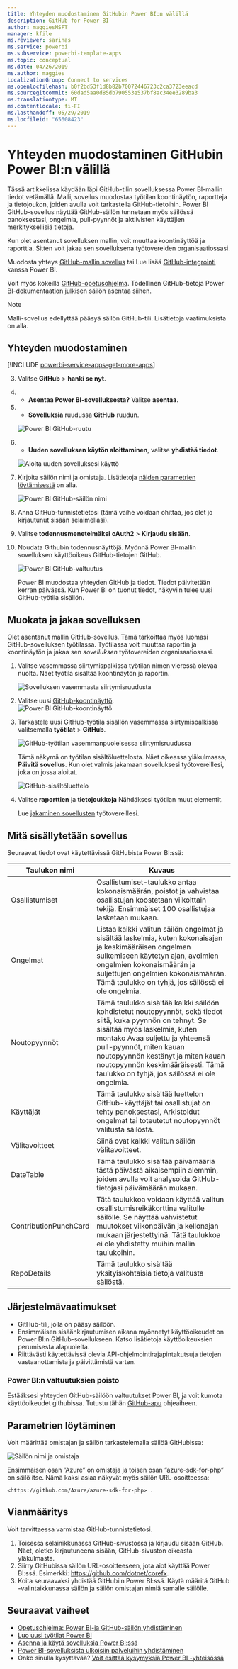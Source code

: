 ```yaml
---
title: Yhteyden muodostaminen GitHubin Power BI:n välillä
description: GitHub for Power BI
author: maggiesMSFT
manager: kfile
ms.reviewer: sarinas
ms.service: powerbi
ms.subservice: powerbi-template-apps
ms.topic: conceptual
ms.date: 04/26/2019
ms.author: maggies
LocalizationGroup: Connect to services
ms.openlocfilehash: b0f2bd53f1d8b82b70072446723c2ca3723eeacd
ms.sourcegitcommit: 60dad5aa0d85db790553e537bf8ac34ee3289ba3
ms.translationtype: MT
ms.contentlocale: fi-FI
ms.lasthandoff: 05/29/2019
ms.locfileid: "65608423"
---
```

# <a name="connect-to-github-with-power-bi"></a>Yhteyden muodostaminen GitHubin Power BI:n välillä
Tässä artikkelissa käydään läpi GitHub-tilin sovelluksessa Power BI-mallin tiedot vetämällä. Malli, sovellus muodostaa työtilan koontinäytön, raportteja ja tietojoukon, joiden avulla voit tarkastella GitHub-tietoihin. Power BI GitHub-sovellus näyttää GitHub-säilön tunnetaan myös säilössä panoksestasi, ongelmia, pull-pyynnöt ja aktiivisten käyttäjien merkityksellisiä tietoja.

Kun olet asentanut sovelluksen mallin, voit muuttaa koontinäyttöä ja raporttia. Sitten voit jakaa sen sovelluksena työtovereiden organisaatiossasi.

Muodosta yhteys [GitHub-mallin sovellus](https://app.powerbi.com/getdata/services/github) tai Lue lisää [GitHub-integrointi](https://powerbi.microsoft.com/integrations/github) kanssa Power BI.

Voit myös kokeilla [GitHub-opetusohjelma](service-tutorial-connect-to-github.md). Todellinen GitHub-tietoja Power BI-dokumentaation julkisen säilön asentaa siihen.

>[!NOTE]
>Malli-sovellus edellyttää pääsyä säilön GitHub-tili. Lisätietoja vaatimuksista on alla.

## <a name="how-to-connect"></a>Yhteyden muodostaminen
[!INCLUDE [powerbi-service-apps-get-more-apps](./includes/powerbi-service-apps-get-more-apps.md)]
   
3. Valitse **GitHub** \> **hanki se nyt**.
4. - **Asentaa Power BI-sovelluksesta?** Valitse **asentaa**.
4. - **Sovelluksia** ruudussa **GitHub** ruudun.

    ![Power BI GitHub-ruutu](media/service-connect-to-github/power-bi-github-tile.png)

6. - **Uuden sovelluksen käytön aloittaminen**, valitse **yhdistää tiedot**.

    ![Aloita uuden sovelluksesi käyttö](media/service-tutorial-connect-to-github/power-bi-github-app-tutorial-connect-data.png)

5. Kirjoita säilön nimi ja omistaja. Lisätietoja [näiden parametrien löytämisestä](#FindingParams) on alla.
   
    ![Power BI GitHub-säilön nimi](media/service-tutorial-connect-to-github/power-bi-github-app-tutorial-connect.png)

5. Anna GitHub-tunnistetietosi (tämä vaihe voidaan ohittaa, jos olet jo kirjautunut sisään selaimellasi). 
6. Valitse **todennusmenetelmäksi** **oAuth2** \> **Kirjaudu sisään**. 
7. Noudata Githubin todennusnäyttöjä. Myönnä Power BI-mallin sovelluksen käyttöoikeus GitHub-tietojen GitHub.
   
   ![Power BI GitHub-valtuutus](media/service-connect-to-github/github_authorize.png)
   
    Power BI muodostaa yhteyden GitHub ja tiedot.  Tiedot päivitetään kerran päivässä. Kun Power BI on tuonut tiedot, näkyviin tulee uusi GitHub-työtila sisällön.

## <a name="modify-and-distribute-your-app"></a>Muokata ja jakaa sovelluksen

Olet asentanut mallin GitHub-sovellus. Tämä tarkoittaa myös luomasi GitHub-sovelluksen työtilassa. Työtilassa voit muuttaa raportin ja koontinäytön ja jakaa sen *sovelluksen* työtovereiden organisaatiossasi. 

1. Valitse vasemmassa siirtymispalkissa työtilan nimen vieressä olevaa nuolta. Näet työtila sisältää koontinäytön ja raportin.

    ![Sovelluksen vasemmasta siirtymisruudusta](media/service-tutorial-connect-to-github/power-bi-github-app-tutorial-left-nav-expanded.png)

8. Valitse uusi [GitHub-koontinäyttö](https://powerbi.microsoft.com/integrations/github).    
    ![Power BI GitHub-koontinäyttö](media/service-tutorial-connect-to-github/power-bi-github-app-tutorial-new-dashboard.png)

3. Tarkastele uusi GitHub-työtila sisällön vasemmassa siirtymispalkissa valitsemalla **työtilat** > **GitHub**.
 
   ![GitHub-työtilan vasemmanpuoleisessa siirtymisruudussa](media/service-connect-to-github/power-bi-github-left-nav.png)

    Tämä näkymä on työtilan sisältöluettelosta. Näet oikeassa yläkulmassa, **Päivitä sovellus**. Kun olet valmis jakamaan sovelluksesi työtovereillesi, joka on jossa aloitat. 

    ![GitHub-sisältöluettelo](media/service-connect-to-github/power-bi-github-content-list.png)

2. Valitse **raporttien** ja **tietojoukkoja** Nähdäksesi työtilan muut elementit.

    Lue [jakaminen sovellusten](service-create-distribute-apps.md) työtovereillesi.

## <a name="whats-included-in-the-app"></a>Mitä sisällytetään sovellus
Seuraavat tiedot ovat käytettävissä GitHubista Power BI:ssä:     

| Taulukon nimi | Kuvaus |
| --- | --- |
| Osallistumiset |Osallistumiset-taulukko antaa kokonaismäärän, poistot ja vahvistaa osallistujan koostetaan viikoittain tekijä. Ensimmäiset 100 osallistujaa lasketaan mukaan. |
| Ongelmat |Listaa kaikki valitun säilön ongelmat ja sisältää laskelmia, kuten kokonaisajan ja keskimääräisen ongelman sulkemiseen käytetyn ajan, avoimien ongelmien kokonaismäärän ja suljettujen ongelmien kokonaismäärän. Tämä taulukko on tyhjä, jos säilössä ei ole ongelmia. |
| Noutopyynnöt |Tämä taulukko sisältää kaikki säilöön kohdistetut noutopyynnöt, sekä tiedot siitä, kuka pyynnön on tehnyt. Se sisältää myös laskelmia, kuten montako Avaa suljettu ja yhteensä pull-pyynnöt, miten kauan noutopyynnön kestänyt ja miten kauan noutopyynnön keskimääräisesti. Tämä taulukko on tyhjä, jos säilössä ei ole ongelmia. |
| Käyttäjät |Tämä taulukko sisältää luettelon GitHub-käyttäjät tai osallistujat on tehty panoksestasi, Arkistoidut ongelmat tai toteutetut noutopyynnöt valitusta säilöstä. |
| Välitavoitteet |Siinä ovat kaikki valitun säilön välitavoitteet. |
| DateTable |Tämä taulukko sisältää päivämääriä tästä päivästä aikaisempiin aiemmin, joiden avulla voit analysoida GitHub-tietojasi päivämäärän mukaan. |
| ContributionPunchCard |Tätä taulukkoa voidaan käyttää valitun osallistumisreikäkorttina valitulle säilölle. Se näyttää vahvistetut muutokset viikonpäivän ja kellonajan mukaan järjestettyinä. Tätä taulukkoa ei ole yhdistetty muihin mallin taulukoihin. |
| RepoDetails |Tämä taulukko sisältää yksityiskohtaisia tietoja valitusta säilöstä. |

## <a name="system-requirements"></a>Järjestelmävaatimukset
* GitHub-tili, jolla on pääsy säilöön.  
* Ensimmäisen sisäänkirjautumisen aikana myönnetyt käyttöoikeudet on Power BI:n GitHub-sovellukseen. Katso lisätietoja käyttöoikeuksien perumisesta alapuolelta.  
* Riittävästi käytettävissä olevia API-ohjelmointirajapintakutsuja tietojen vastaanottamista ja päivittämistä varten.  

### <a name="de-authorize-power-bi"></a>Power BI:n valtuutuksien poisto
Estääksesi yhteyden GitHub-säilöön valtuutukset Power BI, ja voit kumota käyttöoikeudet githubissa. Tutustu tähän [GitHub-apu](https://help.github.com/articles/keeping-your-ssh-keys-and-application-access-tokens-safe/#reviewing-your-authorized-applications-oauth) ohjeaiheen.

<a name="FindingParams"></a>
## <a name="finding-parameters"></a>Parametrien löytäminen
Voit määrittää omistajan ja säilön tarkastelemalla säilöä GitHubissa:

![Säilön nimi ja omistaja](media/service-connect-to-github/github_ownerrepo.png)

Ensimmäisen osan ”Azure” on omistaja ja toisen osan ”azure-sdk-for-php” on säilö itse.  Nämä kaksi asiaa näkyvät myös säilön URL-osoitteessa:

    <https://github.com/Azure/azure-sdk-for-php> .

## <a name="troubleshooting"></a>Vianmääritys
Voit tarvittaessa varmistaa GitHub-tunnistetietosi.  

1. Toisessa selainikkunassa GitHub-sivustossa ja kirjaudu sisään GitHub. Näet, oletko kirjautuneena sisään, GitHub-sivuston oikeasta yläkulmasta.    
2. Siirry GitHubissa säilön URL-osoitteeseen, jota aiot käyttää Power BI:ssä. Esimerkki: https://github.com/dotnet/corefx.  
3. Koita seuraavaksi yhdistää GitHubiin Power BI:ssä. Käytä määritä GitHub -valintaikkunassa säilön ja säilön omistajan nimiä samalle säilölle.  

## <a name="next-steps"></a>Seuraavat vaiheet

* [Opetusohjelma: Power BI-ja GitHub-säilön yhdistäminen](service-tutorial-connect-to-github.md)
* [Luo uusi työtilat Power BI](service-create-the-new-workspaces.md)
* [Asenna ja käytä sovelluksia Power BI:ssä](consumer/end-user-apps.md)
* [Power BI-sovelluksista ulkoisiin palveluihin yhdistäminen](service-connect-to-services.md)
* Onko sinulla kysyttävää? [Voit esittää kysymyksiä Power BI -yhteisössä](http://community.powerbi.com/)

